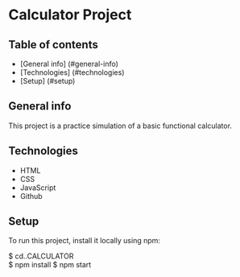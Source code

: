 
 #  Calculator Project
 
 ## Table of contents
 *  [General info] (#general-info)
 *  [Technologies] (#technologies)
 *  [Setup] (#setup)

## General info
This project is a practice simulation of a basic functional calculator.

## Technologies
* HTML
* CSS 
* JavaScript
* Github

## Setup 
To run this project, install it locally using npm:

$ cd..CALCULATOR  
$ npm install
$ npm start